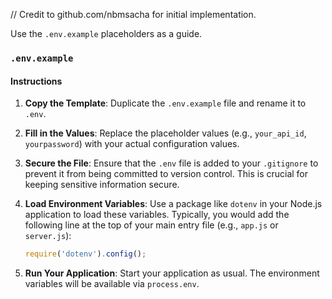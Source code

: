 // Credit to github.com/nbmsacha for initial implementation.

Use the `.env.example` placeholders as a guide.

### `.env.example`

#### Instructions

1. **Copy the Template**: Duplicate the `.env.example` file and rename it to `.env`.

2. **Fill in the Values**: Replace the placeholder values (e.g., `your_api_id`, `yourpassword`) with your actual configuration values.

3. **Secure the File**: Ensure that the `.env` file is added to your `.gitignore` to prevent it from being committed to version control. This is crucial for keeping sensitive information secure.

4. **Load Environment Variables**: Use a package like `dotenv` in your Node.js application to load these variables. Typically, you would add the following line at the top of your main entry file (e.g., `app.js` or `server.js`):

   ```javascript
   require('dotenv').config();
   ```

5. **Run Your Application**: Start your application as usual. The environment variables will be available via `process.env`.